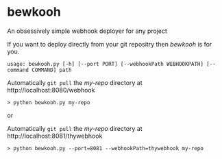 # bewkooh
An obsessively simple webhook deployer for any project

If you want to deploy directly from your git repositry then *bewkooh* is for you.

```
usage: bewkooh.py [-h] [--port PORT] [--webhookPath WEBHOOKPATH] [--command COMMAND] path
```

Automatically ```git pull``` the _my-repo_ directory at http://localhost:8080/webhook
```
> python bewkooh.py my-repo
```

or

Automatically ```git pull``` the _my-repo_ directory at http://localhost:8081/thywebhook
```
> python bewkooh.py --port=8081 --webhookPath=thywebhook my-repo
```

